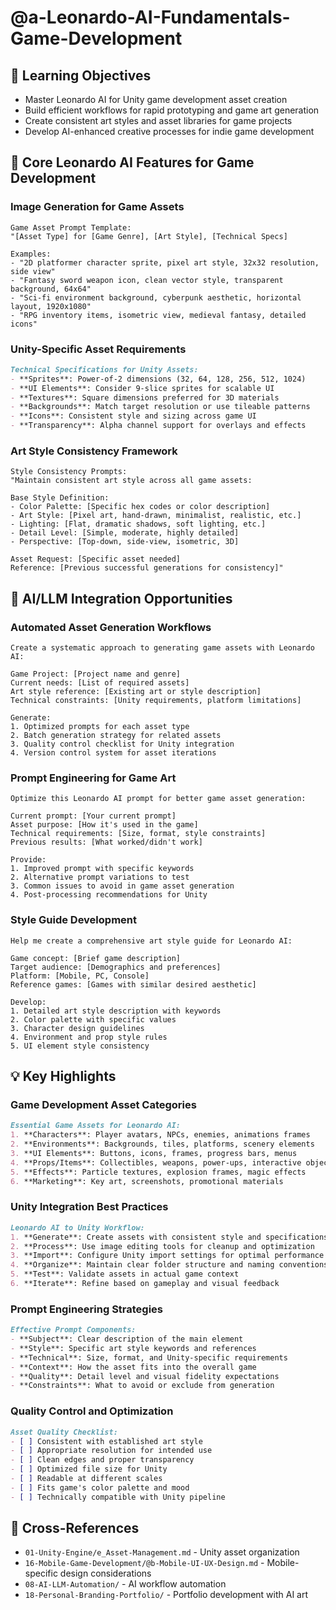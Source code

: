 # @a-Leonardo-AI-Fundamentals-Game-Development

## 🎯 Learning Objectives
- Master Leonardo AI for Unity game development asset creation
- Build efficient workflows for rapid prototyping and game art generation
- Create consistent art styles and asset libraries for game projects
- Develop AI-enhanced creative processes for indie game development

## 🔧 Core Leonardo AI Features for Game Development

### Image Generation for Game Assets
```prompt
Game Asset Prompt Template:
"[Asset Type] for [Game Genre], [Art Style], [Technical Specs]

Examples:
- "2D platformer character sprite, pixel art style, 32x32 resolution, side view"
- "Fantasy sword weapon icon, clean vector style, transparent background, 64x64"
- "Sci-fi environment background, cyberpunk aesthetic, horizontal layout, 1920x1080"
- "RPG inventory items, isometric view, medieval fantasy, detailed icons"
```

### Unity-Specific Asset Requirements
```markdown
Technical Specifications for Unity Assets:
- **Sprites**: Power-of-2 dimensions (32, 64, 128, 256, 512, 1024)
- **UI Elements**: Consider 9-slice sprites for scalable UI
- **Textures**: Square dimensions preferred for 3D materials
- **Backgrounds**: Match target resolution or use tileable patterns
- **Icons**: Consistent style and sizing across game UI
- **Transparency**: Alpha channel support for overlays and effects
```

### Art Style Consistency Framework
```prompt
Style Consistency Prompts:
"Maintain consistent art style across all game assets:

Base Style Definition:
- Color Palette: [Specific hex codes or color description]
- Art Style: [Pixel art, hand-drawn, minimalist, realistic, etc.]
- Lighting: [Flat, dramatic shadows, soft lighting, etc.]
- Detail Level: [Simple, moderate, highly detailed]
- Perspective: [Top-down, side-view, isometric, 3D]

Asset Request: [Specific asset needed]
Reference: [Previous successful generations for consistency]"
```

## 🚀 AI/LLM Integration Opportunities

### Automated Asset Generation Workflows
```prompt
Create a systematic approach to generating game assets with Leonardo AI:

Game Project: [Project name and genre]
Current needs: [List of required assets]
Art style reference: [Existing art or style description]
Technical constraints: [Unity requirements, platform limitations]

Generate:
1. Optimized prompts for each asset type
2. Batch generation strategy for related assets
3. Quality control checklist for Unity integration
4. Version control system for asset iterations
```

### Prompt Engineering for Game Art
```prompt
Optimize this Leonardo AI prompt for better game asset generation:

Current prompt: [Your current prompt]
Asset purpose: [How it's used in the game]
Technical requirements: [Size, format, style constraints]
Previous results: [What worked/didn't work]

Provide:
1. Improved prompt with specific keywords
2. Alternative prompt variations to test
3. Common issues to avoid in game asset generation
4. Post-processing recommendations for Unity
```

### Style Guide Development
```prompt
Help me create a comprehensive art style guide for Leonardo AI:

Game concept: [Brief game description]
Target audience: [Demographics and preferences]
Platform: [Mobile, PC, Console]
Reference games: [Games with similar desired aesthetic]

Develop:
1. Detailed art style description with keywords
2. Color palette with specific values
3. Character design guidelines
4. Environment and prop style rules
5. UI element style consistency
```

## 💡 Key Highlights

### Game Development Asset Categories
```markdown
Essential Game Assets for Leonardo AI:
1. **Characters**: Player avatars, NPCs, enemies, animations frames
2. **Environments**: Backgrounds, tiles, platforms, scenery elements
3. **UI Elements**: Buttons, icons, frames, progress bars, menus
4. **Props/Items**: Collectibles, weapons, power-ups, interactive objects
5. **Effects**: Particle textures, explosion frames, magic effects
6. **Marketing**: Key art, screenshots, promotional materials
```

### Unity Integration Best Practices
```markdown
Leonardo AI to Unity Workflow:
1. **Generate**: Create assets with consistent style and specifications
2. **Process**: Use image editing tools for cleanup and optimization
3. **Import**: Configure Unity import settings for optimal performance
4. **Organize**: Maintain clear folder structure and naming conventions
5. **Test**: Validate assets in actual game context
6. **Iterate**: Refine based on gameplay and visual feedback
```

### Prompt Engineering Strategies
```markdown
Effective Prompt Components:
- **Subject**: Clear description of the main element
- **Style**: Specific art style keywords and references
- **Technical**: Size, format, and Unity-specific requirements
- **Context**: How the asset fits into the overall game
- **Quality**: Detail level and visual fidelity expectations
- **Constraints**: What to avoid or exclude from generation
```

### Quality Control and Optimization
```markdown
Asset Quality Checklist:
- [ ] Consistent with established art style
- [ ] Appropriate resolution for intended use
- [ ] Clean edges and proper transparency
- [ ] Optimized file size for Unity
- [ ] Readable at different scales
- [ ] Fits game's color palette and mood
- [ ] Technically compatible with Unity pipeline
```

## 🔗 Cross-References
- `01-Unity-Engine/e_Asset-Management.md` - Unity asset organization
- `16-Mobile-Game-Development/@b-Mobile-UI-UX-Design.md` - Mobile-specific design considerations
- `08-AI-LLM-Automation/` - AI workflow automation
- `18-Personal-Branding-Portfolio/` - Portfolio development with AI art
